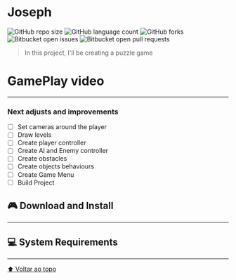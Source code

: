 # Joseph

<!---Esses são exemplos. Veja https://shields.io para outras pessoas ou para personalizar este conjunto de escudos. Você pode querer incluir dependências, status do projeto e informações de licença aqui--->

![GitHub repo size](https://img.shields.io/github/repo-size/iuricode/README-template?style=for-the-badge)
![GitHub language count](https://img.shields.io/github/languages/count/iuricode/README-template?style=for-the-badge)
![GitHub forks](https://img.shields.io/github/forks/iuricode/README-template?style=for-the-badge)
![Bitbucket open issues](https://img.shields.io/bitbucket/issues/iuricode/README-template?style=for-the-badge)
![Bitbucket open pull requests](https://img.shields.io/bitbucket/pr-raw/iuricode/README-template?style=for-the-badge)

> In this project, I'll be creating a puzzle game

# GamePlay video

--------------------

### Next adjusts and improvements

- [ ] Set cameras around the player
- [ ] Draw levels
- [ ] Create player controller
- [ ] Create AI and Enemy controller
- [ ] Create obstacles 
- [ ] Create objects behaviours
- [ ] Create Game Menu
- [ ] Build Project

##  🎮 Download and Install

--------------------

## 💻 System Requirements

-------------------

[⬆ Voltar ao topo](#Corona)<br>
